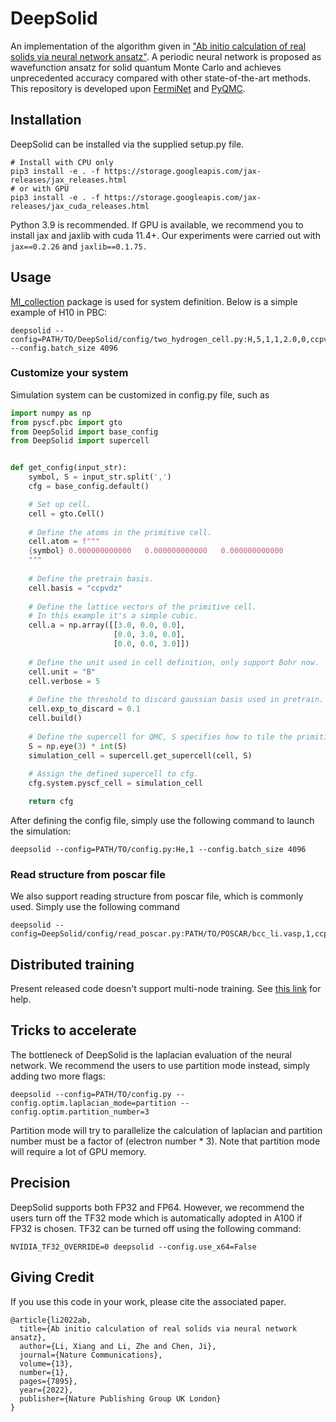 # DeepSolid

An implementation of the algorithm given in 
["Ab initio calculation of real solids via neural network ansatz"](https://rdcu.be/c4rNI). 
A periodic neural network is proposed as wavefunction ansatz for solid quantum Monte Carlo and achieves 
unprecedented accuracy compared with other state-of-the-art methods.
This repository is developed upon [FermiNet](https://github.com/deepmind/ferminet/tree/jax) 
and [PyQMC](https://github.com/WagnerGroup/pyqmc). 

## Installation

DeepSolid can be installed via the supplied setup.py file.
```shell
# Install with CPU only
pip3 install -e . -f https://storage.googleapis.com/jax-releases/jax_releases.html
# or with GPU
pip3 install -e . -f https://storage.googleapis.com/jax-releases/jax_cuda_releases.html
```

Python 3.9 is recommended.
If GPU is available, we recommend you to install jax and jaxlib with cuda 11.4+. 
Our experiments were carried out with `jax==0.2.26` and `jaxlib==0.1.75.` 

## Usage

[Ml_collection](https://github.com/google/ml_collections) package is used for system definition. Below is a simple example of H10 in PBC:
```
deepsolid --config=PATH/TO/DeepSolid/config/two_hydrogen_cell.py:H,5,1,1,2.0,0,ccpvdz --config.batch_size 4096
```

### Customize your system
Simulation system can be customized in config.py file, such as

```python
import numpy as np
from pyscf.pbc import gto
from DeepSolid import base_config
from DeepSolid import supercell


def get_config(input_str):
    symbol, S = input_str.split(',')
    cfg = base_config.default()

    # Set up cell.
    cell = gto.Cell()
    
    # Define the atoms in the primitive cell.
    cell.atom = f"""
    {symbol} 0.000000000000   0.000000000000   0.000000000000
    """
    
    # Define the pretrain basis.
    cell.basis = "ccpvdz"
    
    # Define the lattice vectors of the primitive cell.
    # In this example it's a simple cubic.
    cell.a = np.array([[3.0, 0.0, 0.0],
                       [0.0, 3.0, 0.0],
                       [0.0, 0.0, 3.0]])
    
    # Define the unit used in cell definition, only support Bohr now. 
    cell.unit = "B"
    cell.verbose = 5
    
    # Define the threshold to discard gaussian basis used in pretrain.
    cell.exp_to_discard = 0.1
    cell.build()
    
    # Define the supercell for QMC, S specifies how to tile the primitive cell.
    S = np.eye(3) * int(S)
    simulation_cell = supercell.get_supercell(cell, S)
    
    # Assign the defined supercell to cfg.
    cfg.system.pyscf_cell = simulation_cell

    return cfg
```
After defining the config file, simply use the following command to launch the simulation:

```shell
deepsolid --config=PATH/TO/config.py:He,1 --config.batch_size 4096
```


### Read structure from poscar file

We also support reading structure from poscar file, which is commonly used. Simply use the following command
```shell
deepsolid --config=DeepSolid/config/read_poscar.py:PATH/TO/POSCAR/bcc_li.vasp,1,ccpvdz
```
## Distributed training
Present released code doesn't support multi-node training. See [this link](https://github.com/google/jax/pull/8364)
for help.

## Tricks to accelerate
The bottleneck of DeepSolid is the laplacian evaluation of the neural network. We recommend 
the users to use partition mode instead, simply adding two more flags:
```shell
deepsolid --config=PATH/TO/config.py --config.optim.laplacian_mode=partition --config.optim.partition_number=3
```
Partition mode will try to parallelize the calculation of laplacian and partition number must be a factor of 
(electron number * 3). Note that partition mode will require a lot of GPU memory.

## Precision
DeepSolid supports both FP32 and FP64. However, we recommend the users turn off the TF32 mode which 
is automatically adopted in A100 if FP32 is chosen. TF32 can be turned off using the following command:

```shell
NVIDIA_TF32_OVERRIDE=0 deepsolid --config.use_x64=False
```

## Giving Credit

If you use this code in your work, please cite the associated paper.

```
@article{li2022ab,
  title={Ab initio calculation of real solids via neural network ansatz},
  author={Li, Xiang and Li, Zhe and Chen, Ji},
  journal={Nature Communications},
  volume={13},
  number={1},
  pages={7895},
  year={2022},
  publisher={Nature Publishing Group UK London}
}
```
